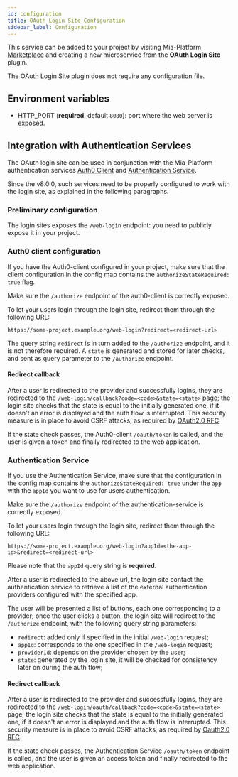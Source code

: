 ```yaml
---
id: configuration
title: OAuth Login Site Configuration
sidebar_label: Configuration
---
```


<!--
WARNING: this file was automatically generated by Mia-Platform Doc Aggregator.
DO NOT MODIFY IT BY HAND.
Instead, modify the source file and run the aggregator to regenerate this file.
-->

This service can be added to your project by visiting Mia-Platform [Marketplace](../../marketplace/overview_marketplace.md) and creating a new microservice from the **OAuth Login Site** plugin.

The OAuth Login Site plugin does not require any configuration file.

## Environment variables

- HTTP_PORT (__required__, default `8080`): port where the web server is 
exposed.

## Integration with Authentication Services

The OAuth login site can be used in conjunction with the Mia-Platform authentication services [Auth0 Client](/runtime_suite/auth0-client/10_overview.md) and [Authentication Service](/runtime_suite/authentication-service/10_overview.md).

Since the v8.0.0, such services need to be properly configured to work with the login site, as explained in the following paragraphs.

### Preliminary configuration

The login sites exposes the `/web-login` endpoint: you need to publicly expose it in your project.

### Auth0 client configuration

If you have the Auth0-client configured in your project, make sure that the client configuration in the config map contains the `authorizeStateRequired: true` flag.

Make sure the `/authorize` endpoint of the auth0-client is correctly exposed.

To let your users login through the login site, redirect them through the following URL:
```
https://some-project.example.org/web-login?redirect=<redirect-url>
```

The query string `redirect` is in turn added to the `/authorize` endpoint, and it is not therefore required.
A `state` is generated and stored for later checks, and sent as query parameter to the `/authorize` endpoint.

#### Redirect callback

 After a user is redirected to the provider and successfully logins, they are redirected to the `/web-login/callback?code=<code>&state=<state>` page; the login site checks that the state is equal to the initially generated one, if it doesn't an error is displayed and the auth flow is interrupted. 
 This security measure is in place to avoid CSRF attacks, as required by [OAuth2.0 RFC](https://datatracker.ietf.org/doc/html/rfc6749#section-10.12).

If the state check passes, the Auth0-client `/oauth/token` is called, and the user is given a token and finally redirected to the web application.

### Authentication Service

If you use the Authentication Service, make sure that the configuration in the config map contains the `authorizeStateRequired: true` under the `app` with the `appId` you want to use for users authentication.

Make sure the `/authorize` endpoint of the authentication-service is correctly exposed.

To let your users login through the login site, redirect them through the following URL:
```
https://some-project.example.org/web-login?appId=<the-app-id>&redirect=<redirect-url>
```

Please note that the `appId` query string is **required**.

After a user is redirected to the above url, the login site contact the authentication service to retrieve a list of the external authentication providers configured with the specified app.

The user will be presented a list of buttons, each one corresponding to a provider; once the user clicks a button, the login site will redirect to the `/authorize` endpoint, with the following query string parameters:
 - `redirect`:  added only if specified in the initial `/web-login` request;
 - `appId`: corresponds to the one specified in the `/web-login` request;
 - `providerId`: depends on the provider chosen by the user;
 - `state`: generated by the login site, it will be checked for consistency later on during the auth flow;

#### Redirect callback

 After a user is redirected to the provider and successfully logins, they are redirected to the `/web-login/oauth/callback?code=<code>&state=<state>` page; the login site checks that the state is equal to the initially generated one, if it doesn't an error is displayed and the auth flow is interrupted.
 This security measure is in place to avoid CSRF attacks, as required by [Oauth2.0 RFC](https://datatracker.ietf.org/doc/html/rfc6749#section-10.12).

If the state check passes, the Authentication Service `/oauth/token` endpoint is called, and the user is given an access token and finally redirected to the web application.
